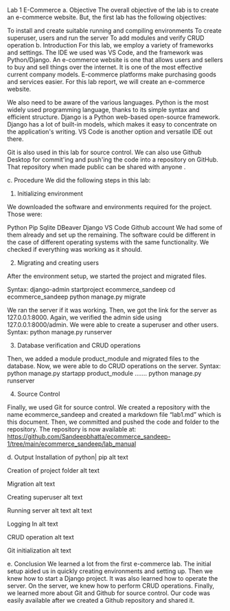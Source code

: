 Lab 1 E-Commerce
a. Objective
The overall objective of the lab is to create an e-commerce website. But, the first lab has the following objectives:

To install and create suitable running and compiling environments
To create superuser, users and run the server
To add modules and verify CRUD operation
b. Introduction
For this lab, we employ a variety of frameworks and settings. The IDE we used was VS Code, and the framework was Python/Django. An e-commerce website is one that allows users and sellers to buy and sell things over the internet. It is one of the most effective current company models. E-commerce platforms make purchasing goods and services easier. For this lab report, we will create an e-commerce website.

We also need to be aware of the various languages. Python is the most widely used programming language, thanks to its simple syntax and efficient structure. Django is a Python web-based open-source framework. Django has a lot of built-in models, which makes it easy to concentrate on the application's writing. VS Code is another option and versatile IDE out there.

Git is also used in this lab for source control. We can also use Github Desktop for commit'ing and push'ing the code into a repository on GitHub. That repository when made public can be shared with anyone .

c. Procedure
We did the following steps in this lab:

1. Initializing environment

We downloaded the software and environments required for the project. Those were:

Python
Pip
Sqlite
DBeaver
Django
VS Code
Github account
We had some of them already and set up the remaining. The software could be different in the case of different operating systems with the same functionality. We checked if everything was working as it should.

2. Migrating and creating users

After the environment setup, we started the project and migrated files.

Syntax: django-admin startproject ecommerce_sandeep cd ecommerce_sandeep python manage.py migrate

We ran the server if it was working. Then, we got the link for the server as 127.0.0.1:8000. Again, we verified the admin side using 127.0.0.1:8000/admin. We were able to create a superuser and other users.
Syntax: python manage.py runserver

3. Database verification and CRUD operations

Then, we added a module product_module and migrated files to the database. Now, we were able to do CRUD operations on the server. Syntax: python manage.py startapp product_module ……. python manage.py runserver

4. Source Control

Finally, we used Git for source control. We created a repository with the name ecommerce_sandeep and created a markdown file “lab1.md” which is this document. Then, we committed and pushed the code and folder to the repository. The repository is now available at: https://github.com/Sandeepbhatta/ecommerce_sandeep-1/tree/main/ecommerce_sandeep/lab_manual

d. Output
Installation of python| pip alt text

Creation of project folder alt text

Migration alt text

Creating superuser alt text

Running server alt text alt text

Logging In alt text

CRUD operation alt text

Git initialization alt text

e. Conclusion
We learned a lot from the first e-commerce lab. The initial setup aided us in quickly creating environments and setting up. Then we knew how to start a Django project. It was also learned how to operate the server. On the server, we knew how to perform CRUD operations. Finally, we learned more about Git and Github for source control. Our code was easily available after we created a Github repository and shared it.
